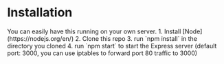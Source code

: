 <h1>Installation</h1>
You can easily have this running on your own server.
1. Install [Node](https://nodejs.org/en/)
2. Clone this repo
3. run `npm install` in the directory you cloned
4. run `npm start` to start the Express server (default port: 3000, you can use iptables to forward port 80 traffic to 3000)